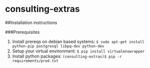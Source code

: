 consulting-extras
=================

##Installation instructions

###Prerequisites
1. Install prereqs on debian based systems:
`$ sudo apt-get install python-pip postgresql libpq-dev python-dev`
2. Setup your virtual environment:
`$ pip install virtualenvwrapper`
3. Install python packages:
`(consulting-extras)$ pip -r requirements/prod.txt`